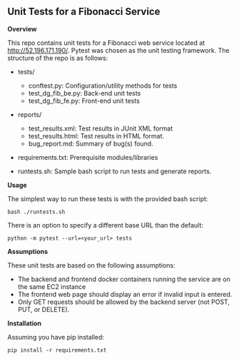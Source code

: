 ## Unit Tests for a Fibonacci Service

**Overview**

This repo contains unit tests for a Fibonacci web service located at http://52.196.171.190/.
Pytest was chosen as the unit testing framework.  The structure of the repo is as follows:

* tests/
    * conftest.py: Configuration/utility methods for tests
    * test_dg_fib_be.py: Back-end unit tests
    * test_dg_fib_fe.py: Front-end unit tests

* reports/
    * test_results.xml: Test results in JUnit XML format
    * test_results.html: Test results in HTML format.
    * bug_report.md: Summary of bug(s) found.

* requirements.txt: Prerequisite modules/libraries

* runtests.sh: Sample bash script to run tests and generate reports.


**Usage**

The simplest way to run these tests is with the provided bash script:

```
bash ./runtests.sh
```

There is an option to specify a different base URL than the default:

```
python -m pytest --url=<your_url> tests
```

**Assumptions**

These unit tests are based on the following assumptions:

   * The backend and frontend docker containers running the service are on the same EC2 instance
   * The frontend web page should display an error if invalid input is entered.
   * Only GET requests should be allowed by the backend server (not POST, PUT, or DELETE).


**Installation**

Assuming you have pip installed:

```
pip install -r requirements.txt
```

